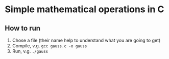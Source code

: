 # Simple mathematical operations in C

## How to run
1. Chose a file (their name help to understand what you are going to get)
2. Compile, v.g.  `gcc gauss.c -o gauss`
3. Run, v.g. `./gauss`
